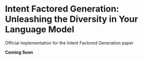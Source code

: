 # Intent Factored Generation: Unleashing the Diversity in Your Language Model

Official implementation for the Intent Factored Generation paper

**Coming Soon**
